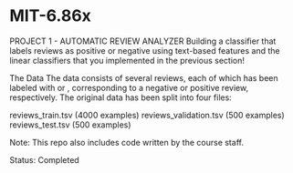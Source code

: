 # MIT-6.86x


PROJECT 1 - AUTOMATIC REVIEW ANALYZER
Building a classifier that labels reviews as positive or negative using text-based features and the linear classifiers that you implemented in the previous section!

The Data
The data consists of several reviews, each of which has been labeled with  or , corresponding to a negative or positive review, respectively. The original data has been split into four files:

reviews_train.tsv (4000 examples)
reviews_validation.tsv (500 examples)
reviews_test.tsv (500 examples)













Note: This repo also includes code written by the course staff.

Status: Completed
